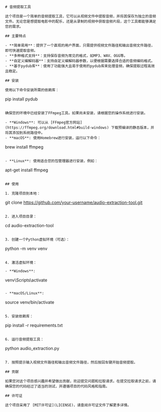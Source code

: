 
```
# 音频提取工具

这个项目是一个简单的音频提取工具，它可以从视频文件中提取音频，并将其保存为独立的音频文件。无论您是想提取电影中的配乐，还是从录制的视频中获取音频片段，这个工具都能够满足您的需求。

## 主要特点

- **简单易用**：提供了一个直观的用户界面，只需提供视频文件路径和输出音频文件路径，即可快速提取音频。
- **多种格式支持**：支持保存音频为常见的格式，如MP3、WAV、OGG等。
- **自定义编解码器**：支持自定义编解码器参数，以便根据需要选择合适的音频编码格式。
- **基于pydub库**：使用了功能强大且易于使用的pydub库来处理音频，确保提取过程高效且稳定。

## 安装

使用以下命令安装所需的依赖库：

```
pip install pydub
```

确保您的环境中已经安装了FFmpeg工具。如果尚未安装，请根据您的操作系统进行安装。

- **Windows**: 可以从 [FFmpeg官方网站](https://ffmpeg.org/download.html#build-windows) 下载预编译的静态版本，并将其添加到系统路径中。
- **macOS**: 使用Homebrew进行安装，运行以下命令：

```
brew install ffmpeg
```

- **Linux**: 使用适合您的包管理器进行安装，例如：

```
apt-get install ffmpeg
```

## 使用

1. 克隆项目到本地：

```
git clone https://github.com/your-username/audio-extraction-tool.git
```

2. 进入项目目录：

```
cd audio-extraction-tool
```

3. 创建一个Python虚拟环境（可选）：

```
python -m venv venv
```

4. 激活虚拟环境：

- **Windows**:

```
venv\Scripts\activate
```

- **macOS/Linux**:

```
source venv/bin/activate
```

5. 安装依赖库：

```
pip install -r requirements.txt
```

6. 运行音频提取工具：

```
python audio_extraction.py
```

7. 按照提示输入视频文件路径和输出音频文件路径，然后按回车键开始音频提取。

## 贡献

如果您对这个项目感兴趣并希望做出贡献，欢迎提交问题和拉取请求。在提交拉取请求之前，请确保您的代码经过了适当的测试，并遵循项目的代码风格和指南。

## 许可证

这个项目采用了 [MIT许可证](LICENSE)，请查阅许可证文件了解更多详情。
```

